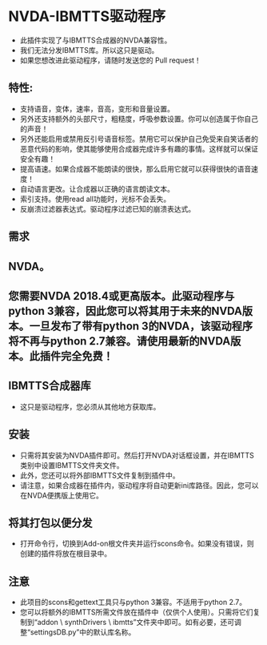 # NVDA-IBMTTS驱动程序

* 此插件实现了与IBMTTS合成器的NVDA兼容性。
* 我们无法分发IBMTTS库。所以这只是驱动。
* 如果您想改进此驱动程序，请随时发送您的 Pull request！

## 特性:
* 支持语音，变体，速率，音高，变形和音量设置。
* 另外还支持额外的头部尺寸，粗糙度，呼吸参数设置。你可以创造属于你自己的声音！
* 另外还能启用或禁用反引号语音标签。禁用它可以保护自己免受来自笑话者的恶意代码的影响，使其能够使用合成器完成许多有趣的事情。这样就可以保证安全有趣！
* 提高语速。如果合成器不能朗读的很快，那么启用它就可以获得很快的语音速度！
* 自动语言更改。让合成器以正确的语言朗读文本。
* 索引支持。使用read all功能时，光标不会丢失。
* 反崩溃过滤器表达式。驱动程序过滤已知的崩溃表达式。

## 需求
## NVDA。
## 您需要NVDA 2018.4或更高版本。此驱动程序与python 3兼容，因此您可以将其用于未来的NVDA版本。一旦发布了带有python 3的NVDA，该驱动程序将不再与python 2.7兼容。请使用最新的NVDA版本。此插件完全免费！

## IBMTTS合成器库
* 这只是驱动程序，您必须从其他地方获取库。

## 安装
* 只需将其安装为NVDA插件即可。然后打开NVDA对话框设置，并在IBMTTS类别中设置IBMTTS文件夹文件。
* 此外，您还可以将外部IBMTTS文件复制到插件中。
* 请注意，如果合成器在插件内，驱动程序将自动更新ini库路径。因此，您可以在NVDA便携版上使用它。

## 将其打包以便分发
* 打开命令行，切换到Add-on根文件夹并运行scons命令。如果没有错误，则创建的插件将放在根目录中。

## 注意
* 此项目的scons和gettext工具只与python 3兼容。不适用于python 2.7。
* 您可以将额外的IBMTTS所需文件放在插件中（仅供个人使用）。只需将它们复制到“addon \ synthDrivers \ ibmtts”文件夹中即可。如有必要，还可调整“settingsDB.py”中的默认库名称。
